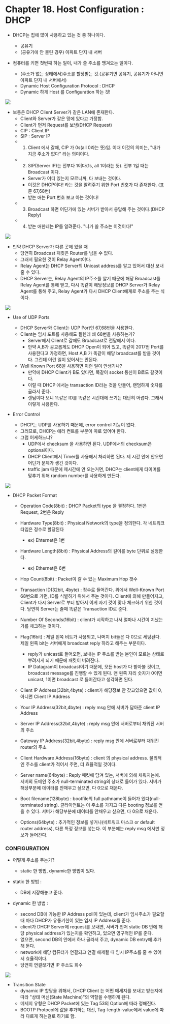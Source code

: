 # Chapter 18. Host Configuration : DHCP

+ DHCP는 집에 많이 사용하고 있는 것 중 하나이다.
  - 공유기
  - (공유기에 안 물린 경우) 아파트 단지 내 서버

+ 컴퓨터를 키면 첫번째 하는 일이, 내가 쓸 주소를 땡겨오는 일이다.
  - (주소가 없는 상태에서)주소를 할당받는 것.(공유기면 공유기, 공유기가 아니면 아파트 단지 내 서버에서)
  - Dynamic Host Configuration Protocol : DHCP
  - Dynamic 하게 Host 를 Configuration 하는 것!

<img src="images/CompNetwork_Ch18_1.png"/>

+ 보통은 DHCP Client Server가 같은 LAN에 존재한다. 
  - Client와 Server가 같은 망에 있다고 가정함. 
  - Client가 먼저 Request를 보냄(DHCP Request)
  - CIP : Client IP
  - SIP : Server IP
  - 1. Client 에서 갈때, CIP 가 0s(all 0라는 뜻)임. 이때 이것의 의미는, "내가 지금 주소가 없다" 라는 의미이다.
  - 2. SIP(Server IP)는 전부다 1이다(1s, all 1이라는 뜻). 전부 1일 때는 Broadcast 이다. 
    - Server가 어디 있는지 모르니까, 다 보내는 것이다.
    - 이것은 DHCP이다! 라는 것을 알려주기 위한 Port 번호가 다 존재한다. (표준 67,68번)
    - 받는 애는 Port 번호 보고 아는 것이다!
  - 3. Broadcast 하면 어딘가에 있는 서버가 받아서 응답해 주는 것이다.(DHCP Reply)
  - 4. 받는 애한테는 IP를 알려준다. "니가 쓸 주소는 이것이다!"  
  
<img src="images/CompNetwork_Ch18_2.png"/>  
  
+ 만약 DHCP Server가 다른 곳에 있을 때
  - 당연히 Broadcast 패킷은 Router를 넘을 수 없다. 
  - 그래서 필요한 것이 Relay Agent이다. 
  - Relay Agent는 DHCP Server의 Unicast address를 알고 있어서 대신 보내줄 수 있다. 
  - DHCP Server는, Relay Agent의 IP주소를 알기 때문에 해당 Broadcast를 Relay Agent를 통해 받고, 다시 똑같이 해당정보를 DHCP Server가 Relay Agent를 통해 주고, Relay Agent가 다시 DHCP Client에게로 주소를 주는 식이다.
  
<img src="images/CompNetwork_Ch18_3.png"/>   
  
+ Use of UDP Ports
  - DHCP Server와 Client는 UDP Port인 67,68번을 사용한다. 
  - Client는 임시 포트를 사용해도 될텐데 왜 68번을 사용하는가?
    - Server에서 Client로 갈때도 Broadcast로 전달해서 이다. 
    - 만약 A,B가 공교롭게도 DHCP Open이 되어 있고, 똑같이 2017번 Port를 사용한다고 가정하면, Host A,B 가 똑같이 해당 broadcast를 받을 것이다. 그런데 이런 일이 있어서는 안된다. 
  - Well Known Port 68을 사용하면 이런 일이 안생기나?
    - 만약에 DHCP Client가 B도 있다면, 똑같이 socket 통신이 B로도 갈것이다. 
    - 이럴 때 DHCP 에서는 transaction ID라는 것을 만들어, 랜덤하게 숫자를 골라서 준다. 
    - 랜덤이다 보니 똑같은 ID를 똑같은 시간대에 쓰기는 대단히 어렵다. 그래서 이렇게 사용한다. 
    
+ Error Control
  - DHCP는 UDP를 사용하기 때문에, error control 기능이 없다. 
  - 그러므로, DHCP는 에러 컨트롤 부분이 따로 있어야 한다. 
  - 그럼 어케하느냐?
    - UDP에서 checksum 을 사용하면 된다. UDP에서의 checksum은 optional이다.
    - DHCP Client에서 Timer를 사용해서 처리하면 된다. 제 시간 안에 안오면 어딘가 문제가 생긴 것이다. 
    - traffic jam 때문에 제시간에 안 오는거면, DHCP는 client에게 타이머를 맞추기 위해 random number를 사용하게 만든다. 
    
<img src="images/CompNetwork_Ch18_4.png"/>

+ DHCP Packet Format
  - Operation Code(8bit) : DHCP Packet의 type 을 결정하다. 1번은 Request, 2번은 Reply
  - Hardware Type(8bit) : Physical Network의 type을 정의한다. 각 네트워크 타입은 정수로 할당된다 
    - ex) Ehternet은 1번
    
  - Hardware Length(8bit) : Physical Address의 길이를 byte 단위로 설정한다. 
    - ex) Ethernet은 6번
    
  - Hop Count(8bit) : Packet이 갈 수 있는 Maximum Hop 갯수
  - Transaction ID(32bit, 4byte) : 정수로 들어간다. 위에서 Well-Known Port 68번으로 가면, ID를 식별하기 위해서 주는 것이다. Client에 의해 만들어지고, Client가 다시 Server로 부터 받아서 이게 자기 것이 맞나 체크하기 위한 것이다. 당연히 Server는 줄때 똑같은 Transaction ID로 준다. 
  
  - Number Of Seconds(16bit) : client가 시작하고 나서 얼마나 시간이 지났는가를 체크하는 것이다. 
  - Flag(16bit) : 제일 왼쪽 비트가 사용되고, 나머지 bit들은 다 0으로 세팅된다. 제일 왼쪽 bit는 서버에게 broadcast reply 하라고 해주는 부분이다. 
    - reply가 unicast로 들어오면, 보내는 IP 주소를 받는 본인이 모르는 상태로 뿌려지게 되기 때문에 패킷이 버려진다. 
    - IP Datagram이 broadcast이기 때문에, 모든 host가 다 받아볼 것이고, broadcast message를 진행할 수 있게 된다. 맨 왼쪽 자리 숫자가 0이면 unicast, 1이면 broadcast 로 들어간다고 생각하면 된다. 
  - Client IP Address(32bit,4byte) : client가 해당정보 안 갖고있으면 값이 0, 아니면 Client IP Address
  - Your IP Address(32bit,4byte) : reply msg 안에 서버가 담아준 client IP Address
  - Server IP Address(32bit,4byte) : reply msg 안에 서버로부터 채워진 서버의 주소
  - Gateway IP Address(32bit,4byte) : reply msg 안에 서버로부터 채워진 router의 주소
  - Client Hardware Address(16byte) : client 의 physical address. 물리적인 주소를 client가 적어서 주면, 더 효율적일 것이다.
  - Server name(64byte) : Reply 패킷에 담겨 있는, 서버에 의해 채워지는애. 서버의 도메인 주소가 null-terminated string의 상태로 들어가 있다. 서버가 해당부분에 데이터를 안채우고 싶으면, 다 0으로 채운다. 
  - Boot filename(128byte) : bootfile의 full pathname이 들어가 있다(null-terminated string). 클라이언트는 이 주소를 가지고 다른 booting 정보를 얻을 수 있다. 서버가 해당부분에 데이터를 안채우고 싶으면, 다 0으로 채운다. 
  - Options(64byte) : 추가적인 정보를 넣거나(네트워크 마스크 or default router address), 다른 특정 정보를 넣는다. 이 부분에는 reply msg 에서만 정보가 들어간다. 
  
### CONFIGURATION

+ 어떻게 주소를 주는가?
  - static 한 방법,  dynamic한 방법이 있다. 
  
+ static 한 방법 : 
  - DB에 저장해놓고 준다. 
  
+ dynamic 한 방법 : 
  - second DB에 가능한 IP Address poll이 있는데, client가 임시주소가 필요할 때 마다 DHCP가 유통기한이 있는 임시 IP Address를 준다. 
  - client가 DHCP Server에 request를 보내면, 서버가 먼저 static DB 안에 해당 physical address가 있는지를 확인하고, 있으면 영구적인 IP를 준다. 
  - 없으면, second DB의 안에서 하나 골라서 주고, dynamic DB entry에 추가해 둔다. 
  - network에 해당 컴퓨터가 연결되고 연결 해제될 때 임시 IP주소를 줄 수 있어서 효율적이다. 
  - 당연히 연결끊기면 IP 주소도 회수

<img src="images/CompNetwork_Ch18_5.png"/>
  
+ Transition State
  - dynamic IP 할당을 위해서, DHCP Client 는 어떤 메세지를 보내고 받는지에 따라 "상태 머신(State Machine)"의 역할을 수행하게 된다. 
  - 메세지 유형은 DHCP Packet에 있는 Tag 53의 Option에 따라 정해진다. 
  - BOOTP Protocol에 값을 추가하는 대신, Tag-length-value에서 value에 따라 다르게 하는걸로 하기로 함. 
  

  
  
